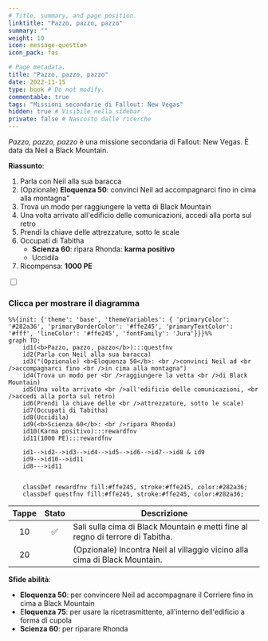 ```yaml
---
# Title, summary, and page position.
linktitle: "Pazzo, pazzo, pazzo"
summary: ""
weight: 10
icon: message-question
icon_pack: fas

# Page metadata.
title: "Pazzo, pazzo, pazzo"
date: 2022-11-15
type: book # Do not modify.
commentable: true
tags: "Missioni secondarie di Fallout: New Vegas"
hidden: true # Visibile nella sidebar
private: false # Nascosto dalle ricerche
---
```


<div class="fnv">


*Pazzo, pazzo, pazzo* è una missione secondaria di Fallout: New Vegas. È data da Neil a Black Mountain.

**Riassunto**:
1. Parla con Neil alla sua baracca
2. (Opzionale) **Eloquenza 50**: convinci Neil ad accompagnarci fino in cima alla montagna"
3. Trova un modo per raggiungere la vetta di Black Mountain
4. Una volta arrivato all'edificio delle comunicazioni, accedi alla porta sul retro
5. Prendi la chiave delle attrezzature, sotto le scale
6. Occupati di Tabitha
   - **Scienza 60**: ripara Rhonda: **karma positivo**
   - Uccidila
7. Ricompensa: **1000 PE**

<section class="chart-collapse">
<input type="checkbox" name="collapse2" id="handle2">
<h3 class="handle">
<label for="handle2">Clicca per mostrare il diagramma</label>
</h3>
<div class="content">

```mermaid
%%{init: {'theme': 'base', 'themeVariables': { 'primaryColor': '#282a36', 'primaryBorderColor': '#ffe245', 'primaryTextColor': '#fff', 'lineColor': '#ffe245', 'fontFamily': 'Jura'}}}%%
graph TD;
    id1(<b>Pazzo, pazzo, pazzo</b>):::questfnv
    id2(Parla con Neil alla sua baracca)
    id3("(Opzionale) <b>Eloquenza 50</b>: <br />convinci Neil ad <br />accompagnarci fino <br />in cima alla montagna")
    id4(Trova un modo per <br />raggiungere la vetta <br />di Black Mountain)
    id5(Una volta arrivato <br />all'edificio delle comunicazioni, <br />accedi alla porta sul retro)
    id6(Prendi la chiave delle <br />attrezzature, sotto le scale)
    id7(Occupati di Tabitha) 
    id8(Uccidila)
    id9(<b>Scienza 60</b>: <br />ripara Rhonda)
    id10(Karma positivo):::rewardfnv
    id11(1000 PE):::rewardfnv

    id1-->id2-->id3-->id4-->id5-->id6-->id7-->id8 & id9
    id9-->id10-->id11
    id8--->id11
    
    
    classDef rewardfnv fill:#ffe245, stroke:#ffe245, color:#282a36;
    classDef questfnv fill:#ffe245, stroke:#ffe245, color:#282a36;
```

</div>
</section>

| Tappe |       Stato        | Descrizione |
|:-----:|:------------------:| ----------- |
|                           10                          | :white_check_mark: | Sali sulla cima di Black Mountain e metti fine al regno di terrore di Tabitha.                                                                                              |
|                           20                          |            | (Opzionale) Incontra Neil al villaggio vicino alla cima di Black Mountain.                                                                                                  |



**Sfide abilità**:
- **Eloquenza 50**: per convincere Neil ad accompagnare il Corriere fino in cima a Black Mountain
- E**loquenza 75**: per usare la ricetrasmittente, all'interno dell'edificio a forma di cupola
- **Scienza 60**: per riparare Rhonda





</div>


